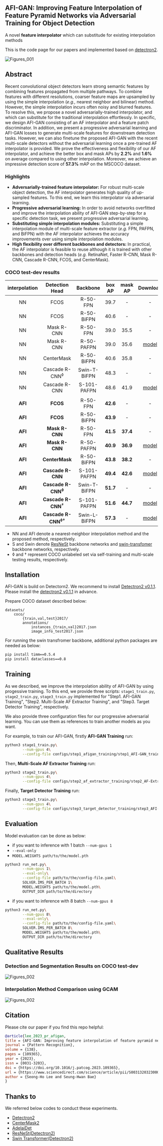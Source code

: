 ## AFI-GAN: Improving Feature Interpolation of Feature Pyramid Networks via Adversarial Training for Object Detection

A novel **feature interpolator** which can substitude for existing interpolation methods

This is the code page for our papers and implemented based on [detectron2](https://github.com/facebookresearch/detectron2).

![Figures_001](Figures/Main_FrameWorks.png)

## Abstract

Recent convolutional object detectors learn strong semantic features by combining features propagated from multiple pathways. 
To combine features with different resolutions,  coarser feature maps  are upsampled by using the simple interpolation (*e.g.,* nearest neighbor and bilinear) method. 
However, the simple interpolation incurs often noisy and blurred features. 
To resolve this, we propose a novel adversarially-trained interpolator, and which can substitute for the traditional interpolation effortlessly. 
In specific, we  design  AFI-GAN consisting of an AF interpolator and a feature patch discriminator. 
In addition, we present a progressive adversarial learning and AFI-GAN losses to generate multi-scale features for downstream detection tasks. However, we can also finetune the proposed AFI-GAN with the recent multi-scale detectors without the adversarial learning once a pre-trained AF interpolator is provided. 
We prove the effectiveness and flexibility of our AF interpolator, and achieve the better box and mask APs by **2.2%** and **1.6%** on average compared to using other interpolation. 
Moreover, we achieve an impressive detection score of **57.3%** mAP on the MSCOCO dataset.

### Highlights

* **Adversarially-trained feature interpolator:** For robust multi-scale object detection, the AF interpolator generates high quality of up-sampled features. To this end, we learn this interpolator via adversarial learning.
* **Progressive adversarial learning:** In order to avoid networks overfitted and improve the interpolation ability of AFI-GAN step-by-step for a specific detection task, we present progressive adversarial learning.
* **Substituting simple interpolation modules:** Substituting a simple interpolation module of multi-scale feature extractor (*e.g.* FPN, PAFPN, and BiFPN) with the AF interpolator achieves the accuracy improvements over using simple interpolation modules.
* **High flexibility over different backbones and detectors:** In practical, the AF interpolator is feasible to reuse although it is trained with other backbones and detection heads (*e.g.* RetinaNet, Faster R-CNN, Mask R-CNN, Cascade R-CNN, FCOS, and CenterMask).


### COCO test-dev results

|interpolation|Detection Head|Backbone|box AP|mask AP|Download
|:-------------:|:--------:|:--------:|:----:|:----:|:----------------:|
|NN|FCOS|R-50-FPN|39.7|-|-
|NN|FCOS|R-50-BiFPN|40.6|-|-
|NN|Mask R-CNN|R-50-FPN|39.0|35.5|-
|NN|Mask R-CNN|R-50-PAFPN|39.0|35.6|<a href="https://www.dropbox.com/s/djh2pyu3cue21m4/model_final.pth">model</a>
|NN|CenterMask|R-50-BiFPN|40.6|35.8|-
|NN|Cascade R-CNN<sup>&#9674;</sup>|Swin-T-BiFPN|48.3|-|-
|NN|Cascade R-CNN|S-101-PAFPN|48.6|41.9|<a href="https://www.dropbox.com/s/25yp5qz8dy7xj1e/model_final.pth">model</a>
||
|**AFI**|**FCOS**|R-50-FPN|**42.6**|-|-
|**AFI**|**FCOS**|R-50-BiFPN|**43.9**|-|-
|**AFI**|**Mask R-CNN**|R-50-FPN|**41.5**|**37.4**|-
|**AFI**|**Mask R-CNN**|R-50-PAFPN|**40.9**|**36.9**|<a href="https://www.dropbox.com/s/fcafpm6kq4zy960/model_final.pth">model</a>
|**AFI**|**CenterMask**|R-50-BiFPN|**43.8**|**38.2**|-
|**AFI**|**Cascade R-CNN**|S-101-PAFPN|**49.4**|**42.6**|<a href="https://www.dropbox.com/s/xf89z2r4nuenjpg/model_final.pth">model</a>
|**AFI**|**Cascade R-CNN<sup>&#9674;</sup>**|Swin-T-BiFPN|**51.7**|-|-
|**AFI**|**Cascade R-CNN<sup>&#8224;</sup>**|S-101-PAFPN|**51.6**|**44.7**|<a href="https://www.dropbox.com/s/xf89z2r4nuenjpg/model_final.pth">model</a>
|**AFI**|**Cascade R-CNN<sup>&#9674;&#8224;</sup>**|Swin-L-BiFPN|**57.3**|-|<a href="https://www.dropbox.com/s/tqyjyezcg0wo09f/model_final.pth">model</a>
* NN and AFI denote a nearest-neighbor interpolation method and the proposed method, respectively.
* S and Swin denote <a href="https://arxiv.org/abs/2004.08955">ResNeSt</a> backbone networks and <a href="https://arxiv.org/abs/2103.14030">swin-transfomer</a> backbone networks, respectively. 
* &#9674; and &#8224; represent COCO unlabeled set via self-training and multi-scale testing results, respectively.

## Installation

AFI-GAN is build on Detectorn2. We recommend to install <a href="https://github.com/facebookresearch/detectron2/tree/v0.1.1">Detectron2 v0.1.1</a>.<br> 
Please install the [detectron2 v0.1.1](https://github.com/facebookresearch/detectron2/tree/v0.1.1) in advance.

Prepare COCO dataset described below:
```
datasets/
    coco/
        {train,val,test}2017/
        annotations/
            instances_{train,val}2017.json
            image_info_test2017.json
```

For running the swin transfromer backbone, additional python packages are needed as below:
```bash
pip install timm==0.5.4
pip install dataclasses==0.8
```


## Training

As we described, we improve the interpolation ability of AFI-GAN by using progessive training.
To this end, we provide three scripts: `stage1_train.py`, `stage2_train.py`, `stage3_train.py` implemented for "Step1. AFI-GAN Training", "Step2. Multi-Scale AF Extractor Training", and "Step3. Target Detector Training", respectively.

We also provide three configuration files for our progressive adversarial learning. You can use them as references to train another models as you want.

For example, to train our AFI-GAN, firstly **AFI-GAN Training** run:
```bash
python3 stage1_train.py\
        --num-gpus 4\
        --config-file configs/step1_afigan_training/step1_AFI-GAN_training_mask_rcnn_R_50_FPN_1x.yaml
```
Then, **Multi-Scale AF Extractor Training** run:
```bash
python3 stage2_train.py\
        --num-gpus 4\
        --config-file configs/step2_af_extractor_training/step2_AF-Extractor_training_mask_rcnn_R_50_FPN_1x.yaml
```
Finally, **Target Detector Training** run:
```bash
python3 stage3_train.py\
        --num-gpus 4\
        --config-file configs/step3_target_detector_training/step3_AFI-GAN_maskrcnn_R_50_FPN_3x.yaml
```

## Evaluation

Model evaluation can be done as below:   
* if you want to inference with 1 batch `--num-gpus 1` 
* `--eval-only`
* `MODEL.WEIGHTS path/to/the/model.pth`
```bash
python3 run_net.py\
        --num-gpus 1\
        --eval-only\
        --config-file path/to/the/config-file.yaml\
        SOLVER.IMS_PER_BATCH 1\
        MODEL.WEIGHTS path/to/the/model.pth\
        OUTPUT_DIR path/to/the/directory
```
* if you want to inference with 8 batch `--num-gpus 8` 
```bash
python3 run_net.py\
        --num-gpus 8\
        --eval-only\
        --config-file path/to/the/config-file.yaml\
        SOLVER.IMS_PER_BATCH 8\
        MODEL.WEIGHTS path/to/the/model.pth\
        OUTPUT_DIR path/to/the/directory
```


## Qualitative Results

### Detection and Segmentation Results on COCO test-dev

![Figures_002](Figures/Qualitative_Results_COCO.png)

### Interpolation Method Comparison using GCAM

![Figures_002](Figures/Qualitative_Results_GCAM.png)

## Citation
Please cite our paper if you find this repo helpful:

```BibTeX
@article{lee_2023_pr_afigan,
title = {AFI-GAN: Improving feature interpolation of feature pyramid networks via adversarial training for object detection},
journal = {Pattern Recognition},
volume = {138},
pages = {109365},
year = {2023},
issn = {0031-3203},
doi = {https://doi.org/10.1016/j.patcog.2023.109365},
url = {https://www.sciencedirect.com/science/article/pii/S0031320323000663},
author = {Seong-Ho Lee and Seung-Hwan Bae}
}
```


## Thanks to

We referred below codes to conduct these experiments.
* [Detectron2](https://github.com/facebookresearch/detectron2)
* [CenterMask2](https://github.com/youngwanLEE/centermask2)
* [AdelaiDet](https://github.com/aim-uofa/AdelaiDet)
* [ResNeSt(Detectron2)](https://github.com/zhanghang1989/detectron2-ResNeSt)
* [Swin Transformer(Detectron2)](https://github.com/xiaohu2015/SwinT_detectron2)
